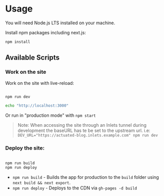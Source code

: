 # Usage

You will need Node.js LTS installed on your machine.

Install npm packages including next.js:

```bash
npm install
```

## Available Scripts

### Work on the site

Work on the site with live-reload:

```bash

npm run dev

echo "http://localhost:3000"
```

Or run in "production mode" with `npm start`

> Note: When accessing the site through an Inlets tunnel during development the baseURL has te be set to the upstream url.
> i.e: `DEV_URL="https://actuated-blog.inlets.example.com" npm run dev`

### Deploy the site:

```bash

npm run build
npm run deploy

```

* `npm run build` - Builds the app for production to the `build` folder using `next build && next export`.
* `npm run deploy` - Deploys to the CDN via `gh-pages -d build`
